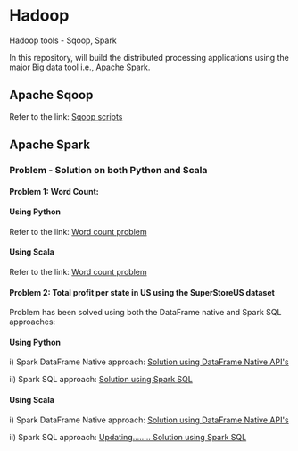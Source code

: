 # Hadoop
Hadoop tools - Sqoop, Spark

In this repository, will build the distributed processing applications using the major Big data tool i.e., Apache Spark.

## Apache Sqoop
Refer to the link: <a href= 'https://github.com/Manohar11/Hadoop/blob/master/Sqoop/sqoop_scripts.txt'> Sqoop scripts </a>

## Apache Spark

### Problem - Solution on both Python and Scala

#### Problem 1: Word Count:

#### Using Python
Refer to the link: <a href= 'https://github.com/Manohar11/Hadoop/blob/master/Spark/Pyspark/word_count/src/main/python/word_count.py'> Word count problem </a>

#### Using Scala
Refer to the link: <a href= 'https://github.com/Manohar11/Hadoop/blob/master/Spark/Spark_with_scala/word_count/src/main/scala/word_count.scala'> Word count problem </a>

#### Problem 2: Total profit per state in US using the SuperStoreUS dataset
Problem has been solved using both the DataFrame native and Spark SQL approaches:

#### Using Python
i) Spark DataFrame Native approach: <a href='https://github.com/Manohar11/Hadoop/tree/master/Spark/Pyspark/DataFrame_native_API_solutions'> Solution using DataFrame Native API's </a>
  
ii) Spark SQL approach: <a href='https://github.com/Manohar11/Hadoop/blob/master/Spark/Pyspark/DataFrame_Spark_SQL_solutions/SuperStoreUS_SQL/src/main/python/SaleProfit_US_states.py'> Solution using Spark SQL </a>

#### Using Scala
i) Spark DataFrame Native approach: 
<a href='https://github.com/Manohar11/Hadoop/blob/master/Spark/Spark_with_scala/DataFrame_native_API_solutions/SuperStore/src/main/scala/SaleProfit_US_states.scala'> Solution using DataFrame Native API's </a>


ii) Spark SQL approach: <a href=''> Updating........ Solution using Spark SQL </a>



